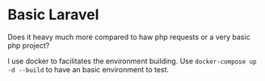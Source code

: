# Basic Laravel

Does it heavy much more compared to haw php requests or a very basic php project?

I use docker to facilitates the environment building. Use `docker-compose up -d --build` to have an basic environment to test.
